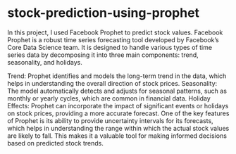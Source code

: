 # stock-prediction-using-prophet
In this project, I used Facebook Prophet to predict stock values. Facebook Prophet is a robust time series forecasting tool developed by Facebook’s Core Data Science team. It is designed to handle various types of time series data by decomposing it into three main components: trend, seasonality, and holidays.

Trend: Prophet identifies and models the long-term trend in the data, which helps in understanding the overall direction of stock prices.
Seasonality: The model automatically detects and adjusts for seasonal patterns, such as monthly or yearly cycles, which are common in financial data.
Holiday Effects: Prophet can incorporate the impact of significant events or holidays on stock prices, providing a more accurate forecast.
One of the key features of Prophet is its ability to provide uncertainty intervals for its forecasts, which helps in understanding the range within which the actual stock values are likely to fall. This makes it a valuable tool for making informed decisions based on predicted stock trends.
